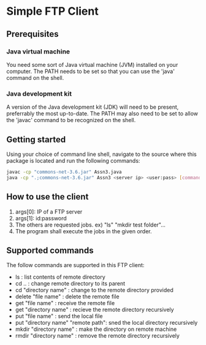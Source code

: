 # Simple FTP Client

## Prerequisites
### Java virtual machine
You need some sort of Java virtual machine (JVM) installed on your computer. The PATH needs to be set so that you can use the 'java' command on the shell.

### Java development kit
A version of the Java development kit (JDK) will need to be present, preferrably the most up-to-date. The PATH may also need to be set to allow the 'javac' command to be recognized on the shell.

## Getting started
Using your choice of command line shell, navigate to the source where this package is located and run the following commands:

``` bash
javac -cp "commons-net-3.6.jar" Assn3.java
java -cp ".;commons-net-3.6.jar" Assn3 <server ip> <user:pass> [commands]
```

## How to use the client
1. args[0]: IP of a FTP server
2. args[1]: id:password
3. The others are requested jobs. ex) "ls" "mkdir test folder"...
4. The program shall execute the jobs in the given order.

## Supported commands
The follow commands are supported in this FTP client:
  - ls : list contents of remote directory
  - cd .. : change remote directory to its parent
  - cd "directory name" : change to the remote directory provided
  - delete "file name" : delete the remote file
  - get "file name" : receive the remote file
  - get "directory name" : recieve the remote directory recursively
  - put "file name" : send the local file
  - put "directory name" "remote path": sned the local directory recursively
  - mkdir "directory name" : make the directory on remote machine
  - rmdir "directory name" : remove the remote directory recursively
